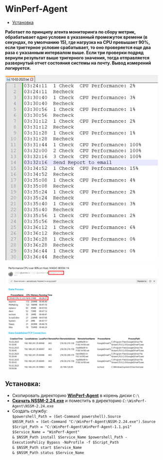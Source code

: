 # WinPerf-Agent

- [Установка](#Установка)

**Работает по принципу агента мониторинга по сбору метрик, обрабатывает одно условие в указанный промежуток времени (в секундах, по умолчанию 15), где нагрузка на CPU превышает 90%,  если триггерное условие срабатывает, то оно проверяется еще два раза с указанным интервалом выше. Если три проверки подряд вернули результат выше тригерного значения, тогда отправляется развернутый отчет состояния системы на почту. Вывод измерений логируется.** 

![Image alt](https://github.com/Lifailon/WinPerf-Agent/blob/rsa/Screen/Logs.jpg)

![Image alt](https://github.com/Lifailon/WinPerf-Agent/blob/rsa/Screen/Report.jpg)

## Установка:

* Скопировать директорию **[WinPerf-Agent](https://github.com/Lifailon/WinPerf-Agent/releases)** в корень диски `C:\`
* **[Скачать NSSM-2.24.exe](https://www.nssm.cc/download)** и поместить в директорию `C:\WinPerf-Agent\NSSM-2.24.exe`
* Создать службу: \
`$powershell_Path = (Get-Command powershell).Source` \
`$NSSM_Path = (Get-Command "C:\WinPerf-Agent\NSSM-2.24.exe").Source` \
`$Script_Path = "C:\WinPerf-Agent\WinPerf-Agent-1.1.ps1"` \
`$Service_Name = "WinPerf-Agent"` \
`& $NSSM_Path install $Service_Name $powershell_Path -ExecutionPolicy Bypass -NoProfile -f $Script_Path` \
`& $NSSM_Path start $Service_Name` \
`& $NSSM_Path status $Service_Name`
